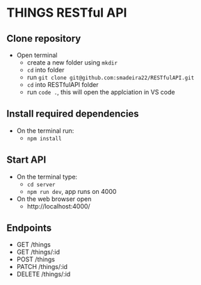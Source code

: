 # THINGS RESTful API

## Clone repository

- Open terminal
  - create a new folder using `mkdir`
  - `cd` into folder
  - run `git clone git@github.com:smadeira22/RESTfulAPI.git`
  - `cd` into RESTfulAPI folder
  - run `code .`, this will open the applciation in VS code

## Install required dependencies

- On the terminal run:
   - `npm install`

## Start API

- On the terminal type:
   - `cd server`
   - `npm run dev`, app runs on 4000
- On the web browser open
   - http://localhost:4000/

## Endpoints

- GET /things
- GET /things/:id
- POST /things
- PATCH /things/:id
- DELETE /things/:id